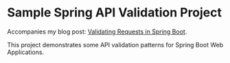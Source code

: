 # Sample Spring API Validation Project

Accompanies my blog post: [Validating Requests in Spring Boot](https://marcdenning.com/posts/2020/02/11/validating-requests-in-spring-boot/).

This project demonstrates some API validation patterns for Spring Boot Web Applications.
